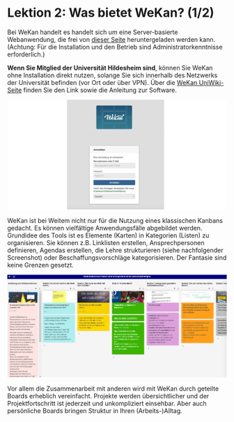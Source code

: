 # Lektion 2: Was bietet WeKan? (1/2)

Bei WeKan handelt es handelt sich um eine Server-basierte Webanwendung, die frei von [dieser Seite](wekan.github.io/#install) heruntergeladen werden kann. (Achtung: Für die Installation und den Betrieb sind Administratorkenntnisse erforderlich.)

**Wenn Sie Mitglied der Universität Hildesheim sind**, können Sie WeKan ohne Installation direkt nutzen, solange Sie sich innerhalb des Netzwerks der Universität befinden (vor Ort oder über VPN). Über die [WeKan UniWiki-Seite](www.uni-hildesheim.de/wiki/digitalcampus/organisation/wekan) finden Sie den Link sowie die Anleitung zur Software.

![Der Anmeldebildschirm der WeKan-Webanwendung, die von der Universität Hildesheim gehostet wird. Es muss Benutzername / E-Mail und Passwort für die Anmeldung eingegeben werden.](images/WeKan_Login.png)

WeKan ist bei Weitem nicht nur für die Nutzung eines klassischen Kanbans gedacht. Es können vielfältige Anwendungsfälle abgebildet werden. Grundidee des Tools ist es Elemente (Karten) in Kategorien (Listen) zu organisieren. Sie können z.B. Linklisten erstellen, Ansprechpersonen definieren, Agendas erstellen, die Lehre strukturieren (siehe nachfolgender Screenshot) oder Beschaffungsvorschläge kategorisieren. Der Fantasie sind keine Grenzen gesetzt.

![Beispiel für Stationenlernen mit WeKan in der Religionswissenschaft](images/Stationenlernen_WeKan.jpg)

Vor allem die Zusammenarbeit mit anderen wird mit WeKan durch geteilte Boards erheblich vereinfacht. Projekte werden übersichtlicher und der Projektfortschritt ist jederzeit und unkompliziert einsehbar. Aber auch persönliche Boards bringen Struktur in Ihren (Arbeits-)Alltag.